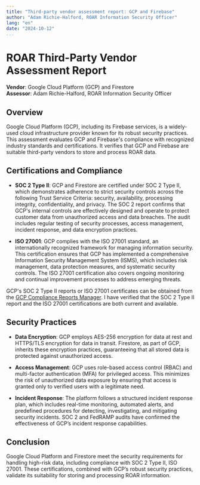 ```yaml
---
title: "Third-party vendor assessment report: GCP and Firebase"
author: "Adam Richie-Halford, ROAR Information Security Officer"
lang: "en"
date: "2024-10-12"
...
```


# ROAR Third-Party Vendor Assessment Report

**Vendor**: Google Cloud Platform (GCP) and Firestore\
**Assessor**: Adam Richie-Halford, ROAR Information Security Officer

## Overview

Google Cloud Platform (GCP), including its Firebase services, is a widely-used cloud infrastructure provider known for its robust security practices. This assessment evaluates GCP and Firebase's compliance with recognized industry standards and certifications. It verifies that GCP and Firebase are suitable third-party vendors to store and process ROAR data.

## Certifications and Compliance

- **SOC 2 Type II**: GCP and Firestore are certified under SOC 2 Type II, which demonstrates adherence to strict security controls across the following Trust Service Criteria: security, availability, processing integrity, confidentiality, and privacy. The SOC 2 report confirms that GCP's internal controls are effectively designed and operate to protect customer data from unauthorized access and data breaches. The audit includes regular testing of security processes, access management, incident response, and data encryption practices.

- **ISO 27001**: GCP complies with the ISO 27001 standard, an internationally recognized framework for managing information security. This certification ensures that GCP has implemented a comprehensive Information Security Management System (ISMS), which includes risk management, data protection measures, and systematic security controls. The ISO 27001 certification also covers ongoing monitoring and continual improvement processes to address emerging threats.

GCP's SOC 2 Type II reports or ISO 27001 certificates can be obtained from the [GCP Compliance Reports Manager](https://cloud.google.com/security/compliance/compliance-reports-manager#/ReportType=Audit_Report,Vendor_Risk_Assessment). I have verified that the SOC 2 Type II report and the ISO 27001 certifications are both current and available.

## Security Practices

- **Data Encryption**: GCP employs AES-256 encryption for data at rest and HTTPS/TLS encryption for data in transit. Firestore, as part of GCP, inherits these encryption practices, guaranteeing that all stored data is protected against unauthorized access.

- **Access Management**: GCP uses role-based access control (RBAC) and multi-factor authentication (MFA) for privileged access. This minimizes the risk of unauthorized data exposure by ensuring that access is granted only to verified users with a legitimate need.

- **Incident Response**: The platform follows a structured incident response plan, which includes real-time monitoring, automated alerts, and predefined procedures for detecting, investigating, and mitigating security incidents. SOC 2 and FedRAMP audits have confirmed the effectiveness of GCP’s incident response capabilities.

## Conclusion

Google Cloud Platform and Firestore meet the security requirements for handling high-risk data, including compliance with SOC 2 Type II, ISO 27001. These certifications, combined with GCP’s robust security practices, validate its suitability for storing and processing ROAR information.
